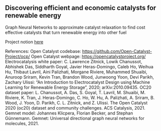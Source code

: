## Discovering efficient and economic catalysts for renewable energy
Graph Neural Networks to approximate catalyst relaxation to find cost effective catalysts that turn renewable energy into other fuel 

Project notion [here](https://anyasingh.notion.site/discovering-efficient-and-economic-catalysts-for-renewable-energy-f1875cfb13ba482cae36a137a8bc8ae7)

References: 
Open Catalyst codebase: https://github.com/Open-Catalyst-Project/ocp/
Open Catalyst webpage: https://opencatalystproject.org/
Electrocatalysis white paper: C. Lawrence Zitnick, Lowik Chanussot, Abhishek Das, Siddharth Goyal, Javier Heras-Domingo, Caleb Ho, Weihua Hu, Thibaut Lavril, Aini Palizhati, Morgane Riviere, Muhammed Shuaibi, Anuroop Sriram, Kevin Tran, Brandon Wood, Junwoong Yoon, Devi Parikh, Zachary Ulissi: “An Introduction to Electrocatalyst Design using Machine Learning for Renewable Energy Storage”, 2020; arXiv:2010.09435.
OC20 dataset paper: L. Chanussot, A. Das, S. Goyal, T. Lavril, M. Shuaibi, M. Riviere, K. Tran, J. Heras-Domingo, C. Ho, W. Hu, A. Palizhati, A. Sriram, B. Wood, J. Yoon, D. Parikh, C. L. Zitnick, and Z. Ulissi. The Open Catalyst 2020 (oc20) dataset and community challenges. ACS Catalysis, 2021.
Gemnet model: Johannes Klicpera, Florian Becker, and Stephan Günnemann. Gemnet: Universal directional graph neural networks for molecules, 2021.
